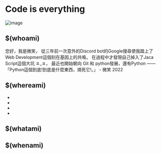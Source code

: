 <h1>Code is everything</h1>

![image](https://user-images.githubusercontent.com/97383211/175885249-406f8298-3195-43d6-b37e-af2ff7022c1c.png)


<!---
Smitlea/Smitlea is a ✨ special ✨ repository because its `README.md` (this file) appears on your GitHub profile.
You can click the Preview link to take a look at your changes.
--->
## $(whoami)
您好，我是微笑， 從三年前一次意外的Discord bot的Google搜尋使我踏上了Web Development這個刻在基因上的共鳴， 
在過程中才發現自己掉入了Jaca Script這個大坑 ㅍ_ㅍ， 最近也開始朝向 Git 和 python發展，還有Python —— 「Python這個到底!到底是什麼東西，燒死它!。」 - 微笑 2022

## $(whereami)
- 
-
-
-

## $(whatami)
### 


## $(whenami)
